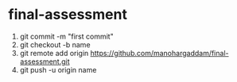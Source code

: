 # final-assessment
1) git commit -m "first commit" </br>
2) git checkout -b name </br>
3) git remote add origin https://github.com/manohargaddam/final-assessment.git </br>
4) git push -u origin name </br>
